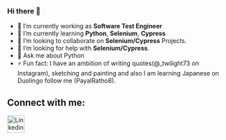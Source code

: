 ### Hi there 👋

<!--
**payalrathod/payalrathod** is a ✨ _special_ ✨ repository because its `README.md` (this file) appears on your GitHub profile.

Here are some ideas to get you started:
-->
- 🔭 I’m currently working as **Software Test Engineer**
- 🌱 I’m currently learning **Python**, **Selenium**, **Cypress**
- 👯 I’m looking to collaborate on **Selenium/Cypress** Projects.
- 🤔 I’m looking for help with **Selenium/Cypress**.
- 💬 Ask me about Python
- ⚡ Fun fact: I have an ambition of writing quotes(@_twilight73 on Instagram), sketching and painting and also I am learning Japanese on Duolingo follow me (PayalRatho8).

## Connect with me: 

<a href="https://www.linkedin.com/in/payalrrathod-/" target="_blank"><img src="https://icons.iconarchive.com/icons/alecive/flatwoken/64/Apps-Linkedin-icon.png" width="40px" alt="Linkedin"></a>   
